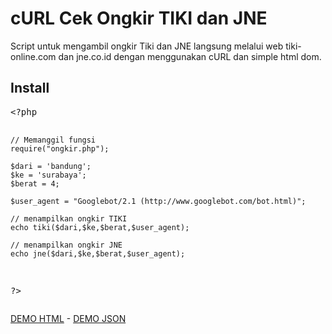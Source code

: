 # cURL Cek Ongkir TIKI dan JNE
Script untuk mengambil ongkir Tiki dan JNE langsung melalui web tiki-online.com dan jne.co.id dengan menggunakan cURL dan simple html dom.
<h2>Install</h2>
<pre>&lt;?php

    // Memanggil fungsi
    require("ongkir.php");

    $dari = 'bandung';
    $ke = 'surabaya';
    $berat = 4;

    $user_agent = "Googlebot/2.1 (http://www.googlebot.com/bot.html)";
    
    // menampilkan ongkir TIKI
    echo tiki($dari,$ke,$berat,$user_agent);
     
    // menampilkan ongkir JNE
    echo jne($dari,$ke,$berat,$user_agent);

?&gt;</pre>

<p><a href="http://ibacor.com/demo/cek-ongkir-tiki-jne" target="_BLANK">DEMO HTML</a> - <a href="http://ibacor.com/api#bcr-ongkir" target="_BLANK">DEMO JSON</a></p>

